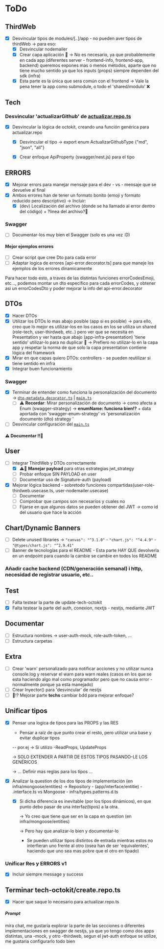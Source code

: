 # ToDo
## ThirdWeb
- [x] Desvincular tipos de modules/[..]/app - no pueden aver tipos de thirdWeb -> para eso:
  - [x] Desvincular nodemailer
  - [x] Crear capa aplicación 🤔 -> No es necesario, ya que probablemente en cada app (diferentes server - frontend-info, frontend-app, backend) queremos expones mas o menos métodos, aparte que no tiene mucho sentido ya que los inputs (props) siempre dependen del sdk (infra)
  - [x] Esta parte es la única que sera común con el frontend ->  Vale la pena tener la app como submodule, o todo el 'shared/modulo' ❌
## Tech
### Desvincular 'actualizarGithub' de [actualizar.repo.ts](../src/modules/tech/infrastructure/tech-octokit/actualizar.repo.ts)
- [x] Desvincular la lógica de octokit, creando una función genérica para actualizar.repo
  - [x] Desvincular el tipo -> export enum ActualizarGithubType {"md", "json", "all"}
  - [x] Crear enfoque ApiProperty (swagger/nest.js) para el tipo



## ERRORS
- [x] Mejorar errors para manejar mensaje para el dev - vs - mensaje que se devuelve al final
- [x] Ambos errores han de tener un formato bonito (emoji y formato reducido pero descriptivo) -> Incluir:
  - [x] (dev) Localización del archivo (donde se ha llamado al error dentro del código) + ?linea del archivo?🤔
### Swagger
- [ ] Documentar-los muy bien el Swagger (solo es una vez :D)
#### Mejor ejemplos errores
- [ ] Crear script que cree Dto para cada error
- [ ] Adaptar logica de errores [api-error.decorator.ts] para que maneje los ejemplos de los errores dinamicamente

Para hacer todo esto, a traves de las distintas funciones errorCodesEmoji, etc..., podemos montar un dto especifico para cada errorCodes, y obtener asi un errorCodesDto y poder mejorar la info del api-error.decorator

## DTOs
- [x] Hacer DTOs
- [x] Utilizar los DTOs lo mas abajo posible (app si es posible) -> para ello, creo que lo mejor es utilizar-los en los casos en los se utiliza un shared (role-tech, user-thirdweb, etc..) pero ver que se necesita en Presentation y ver hasta que abajo (app-infra-presentation) 'tiene sentido' utilizar-lo para no duplicar 🤔 -> Prefiero no utilizar-lo en la capa app y respetar la norma de que solo la capa presentation contiene lógica del framework
- [x] Mirar en que capas quiero DTOs: controllers - se pueden reutilizar si tiene sentido en infra
- [x] Integrar buen funcionamiento
### Swagger
- [x] Terminar de entender como funciona la personalización del documento -> [`dto-metadata.decorator.ts`](../src/shareds/swagger/dto-metadata.decorator.ts) | [`main.ts`](../src/main.ts)
  - [ ] ⚠️ **Recordar**: Mirar personalización de documento -> como afecta a Enum (swagger-strategy) -> **enumName: funciona bien⁉️** + data aportada con 'swagger-enum-strategy' vs 'personalización documento (dto) strategy '
- [ ] Desvincular configuración del [`main.ts`](../src/main.ts) 
#### ⚠️ Documentar ‼️🧠
## User
- [ ] Integrar ThirdWeb y DTOs correctamente
  - [x] ⚠️🧠 **Manejar payload** para otras estrategias jwt_strategy
  - [ ] Probar enfoque SIN PAYLOAD en user
  - [ ] Documentar uso de Signature-auth (payload)
- [x] Mejorar lógica backend - sobretodo funciones compartidas(user-role-thirdweb.usecase.ts, user-nodemailer.usecase)
  - [ ] Documentar
  - [ ] Comprobar que campos son necesarios y cuales no
  - [ ] Fijarse en que algunos datos se pueden obtener del JWT -> como id del usuario que hace la acción
## Chart/Dynamic Banners
- [ ] Delete unused libraries -> `"canvas": "^3.1.0"` - `"chart.js": "^4.4.9"` - `"@types/chart.js": "^2.9.41"`
- [ ] Banner de tecnologías para el README - Esta parte HAY QUE devolverla en un endpoint para cuando la cambie se cambie en todos los README
### Añadir cache backend (CDN/generación semanal) i http, necesidad de registrar usuario, etc..
## Test
- [ ] Falta testear la parte de update-tech-octokit
- [x] Falta testear la parte del auth, conexion, nextjs - nestjs, mediante JWT
## Documentar
- [ ] Estructura nombres -> user-auth-mock, role-auth-token, ...
- [ ] Estructura carpetas
## Extra
- [ ] Crear 'warn' personalizado para notificar acciones y no utilizar nunca console.log y reservar el warn para warn reales (casos en los que se esta haciendo algo mal como programador pero que no causa error - normalmente porque ya esta manejado)
- [ ] Crear Inyector() para 'desvincular' de nestjs
- [ ] 🤔⁉️ Mejorar parte **techs** cambiar bdd para mejorar enfoque?
## Unificar tipos
- [x] Pensar una logica de tipos para las PROPS y las RES
    - Pensar a raíz de que punto crear el resto, pero utilizar una base y evitar duplicar tipos 

    -- por.ej -> Si utilizo -ReadProps, UpdateProps

    -> SOLO EXTENDER A PARTIR DE ESTOS TIPOS PASANDO-LE LOS GENÉRICOS
     
    -> ... Definir mas reglas para los tipos ...
- [x] Analizar la question de los dos tipos de implementación (en infra/mongoose/entities) -> <Entitie>Repository - (app/interface/entitie) - <entite>.interface.ts vs Mongoose<Pattern> - infra/types.patterns.d.ts
    - [x] Si dicha diferencia es inevitable (por los tipos dinámicos), en que punto debo pasar de una interfaz(tipos) a la otra.
        
        -> Yo creo que tiene que ser en la capa en question (en infra/mongoose/entities)
        
        -> Pero hay que analizar-lo bien y documentar-lo

        - Se pueden utilizar tipos distintos de entrada mientras estos no interfieran uno frente al otro (osea han de ser 'equivalentes', haciendo que uno sea mas pobre que el otro en tipado)
### Unificar Res y ERRORS v1 
- [x] Incluir siempre message y success

## Terminar tech-octokit/create.repo.ts
- [x] Hacer que saque lo necesario para actualizar.repo.ts


##### Prompt
mira chat, me gustaria explorar la parte de las secciones o diferentes implementaciones en swagger de nestjs, ya que yo tengo como dos apps distintas, una -mock, y otro -thirdweb, segun el jwt-auth enfoque se utilize, me gustaria configurarlo todo bien 